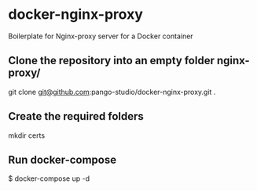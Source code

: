 # docker-nginx-proxy
Boilerplate for Nginx-proxy server for a Docker container

## Clone the repository into an empty folder nginx-proxy/
git clone git@github.com:pango-studio/docker-nginx-proxy.git .

## Create the required folders
mkdir certs

## Run docker-compose
$ docker-compose up -d
